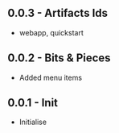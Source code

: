 
## 0.0.3 - Artifacts Ids
* webapp, quickstart

## 0.0.2 - Bits & Pieces
* Added menu items

## 0.0.1 - Init
* Initialise
